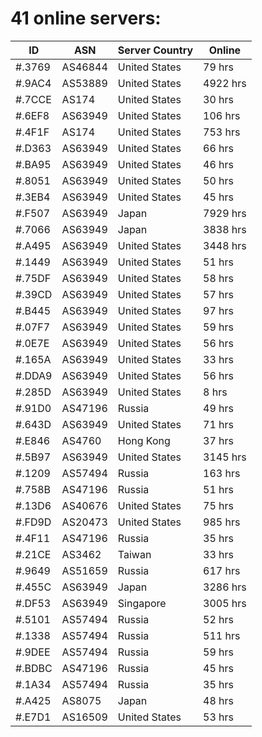 # 41 online servers:

| ID | ASN | Server Country | Online |
| ------ | ------ | ------ | ------ |
| #.3769 | AS46844 | United States | 79 hrs |
| #.9AC4 | AS53889 | United States | 4922 hrs |
| #.7CCE | AS174 | United States | 30 hrs |
| #.6EF8 | AS63949 | United States | 106 hrs |
| #.4F1F | AS174 | United States | 753 hrs |
| #.D363 | AS63949 | United States | 66 hrs |
| #.BA95 | AS63949 | United States | 46 hrs |
| #.8051 | AS63949 | United States | 50 hrs |
| #.3EB4 | AS63949 | United States | 45 hrs |
| #.F507 | AS63949 | Japan | 7929 hrs |
| #.7066 | AS63949 | Japan | 3838 hrs |
| #.A495 | AS63949 | United States | 3448 hrs |
| #.1449 | AS63949 | United States | 51 hrs |
| #.75DF | AS63949 | United States | 58 hrs |
| #.39CD | AS63949 | United States | 57 hrs |
| #.B445 | AS63949 | United States | 97 hrs |
| #.07F7 | AS63949 | United States | 59 hrs |
| #.0E7E | AS63949 | United States | 56 hrs |
| #.165A | AS63949 | United States | 33 hrs |
| #.DDA9 | AS63949 | United States | 56 hrs |
| #.285D | AS63949 | United States | 8 hrs |
| #.91D0 | AS47196 | Russia | 49 hrs |
| #.643D | AS63949 | United States | 71 hrs |
| #.E846 | AS4760 | Hong Kong | 37 hrs |
| #.5B97 | AS63949 | United States | 3145 hrs |
| #.1209 | AS57494 | Russia | 163 hrs |
| #.758B | AS47196 | Russia | 51 hrs |
| #.13D6 | AS40676 | United States | 75 hrs |
| #.FD9D | AS20473 | United States | 985 hrs |
| #.4F11 | AS47196 | Russia | 35 hrs |
| #.21CE | AS3462 | Taiwan | 33 hrs |
| #.9649 | AS51659 | Russia | 617 hrs |
| #.455C | AS63949 | Japan | 3286 hrs |
| #.DF53 | AS63949 | Singapore | 3005 hrs |
| #.5101 | AS57494 | Russia | 52 hrs |
| #.1338 | AS57494 | Russia | 511 hrs |
| #.9DEE | AS57494 | Russia | 59 hrs |
| #.BDBC | AS47196 | Russia | 45 hrs |
| #.1A34 | AS57494 | Russia | 35 hrs |
| #.A425 | AS8075 | Japan | 48 hrs |
| #.E7D1 | AS16509 | United States | 53 hrs |

